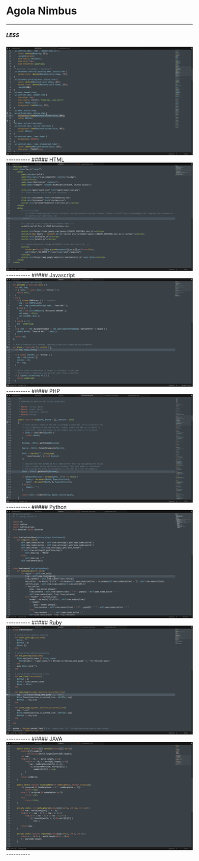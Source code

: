 # Agola Nimbus
----------
##### LESS 
<img src="https://github.com/UnderlineWords/Agola-Color-Schemes/blob/master/screenshots/Nimbus/Less.png" />
----------
##### HTML
<img src="https://github.com/UnderlineWords/Agola-Color-Schemes/blob/master/screenshots/Nimbus/HTML.png" />
----------
##### Javascript
<img src="https://github.com/UnderlineWords/Agola-Color-Schemes/blob/master/screenshots/Nimbus/Javascript.png" />
----------
##### PHP
<img src="https://github.com/UnderlineWords/Agola-Color-Schemes/blob/master/screenshots/Nimbus/PHP.png" />
----------
##### Python
<img src="https://github.com/UnderlineWords/Agola-Color-Schemes/blob/master/screenshots/Nimbus/Python.png" />
----------
##### Ruby
<img src="https://github.com/UnderlineWords/Agola-Color-Schemes/blob/master/screenshots/Nimbus/Ruby.png" />
----------
##### JAVA
<img src="https://github.com/UnderlineWords/Agola-Color-Schemes/blob/master/screenshots/Nimbus/Java.png" />
----------

